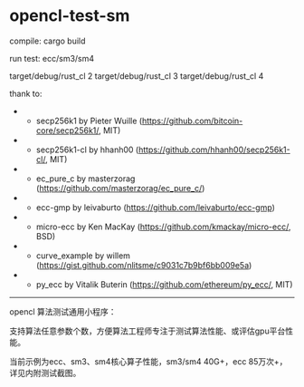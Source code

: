# opencl-test-sm

compile:
cargo build

run test: ecc/sm3/sm4

target/debug/rust_cl 2
target/debug/rust_cl 3
target/debug/rust_cl 4

thank to:
 * - secp256k1 by Pieter Wuille (https://github.com/bitcoin-core/secp256k1/, MIT)
 * - secp256k1-cl by hhanh00 (https://github.com/hhanh00/secp256k1-cl/, MIT)
 * - ec_pure_c by masterzorag (https://github.com/masterzorag/ec_pure_c/)
 * - ecc-gmp by leivaburto (https://github.com/leivaburto/ecc-gmp)
 * - micro-ecc by Ken MacKay (https://github.com/kmackay/micro-ecc/, BSD)
 * - curve_example by willem (https://gist.github.com/nlitsme/c9031c7b9bf6bb009e5a)
 * - py_ecc by Vitalik Buterin (https://github.com/ethereum/py_ecc/, MIT)

---------------------------------------------------------------

opencl 算法测试通用小程序：

支持算法任意参数个数，方便算法工程师专注于测试算法性能、或评估gpu平台性能。

当前示例为ecc、sm3、sm4核心算子性能，sm3/sm4 40G+，ecc 85万次+，详见内附测试截图。

